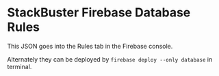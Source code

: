 # StackBuster Firebase Database Rules

This JSON goes into the Rules tab in the Firebase console.

Alternately they can be deployed by `firebase deploy --only database` in terminal.
